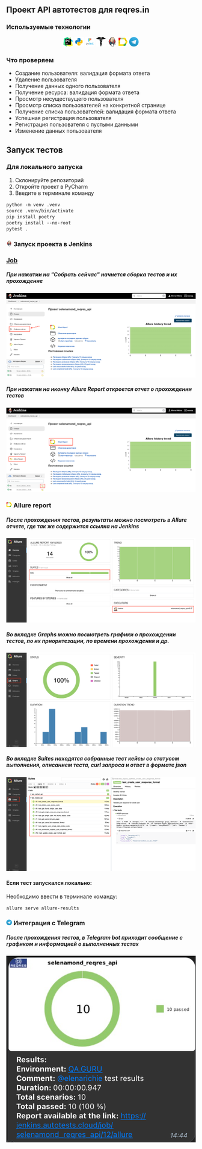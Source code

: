 ## Проект API автотестов для reqres.in


<!-- Технологии -->

### Используемые технологии
<p  align="center">
  <code><img width="5%" title="Pycharm" src="images/pycharm.png"></code>
  <code><img width="5%" title="Python" src="images/python.png"></code>
  <code><img width="5%" title="Pytest" src="images/pytest.png"></code>
  <code><img width="5%" title="Requests" src="images/requests.png"></code>
  <code><img width="5%" title="Jenkins" src="images/jenkins.png"></code>
  <code><img width="5%" title="Allure Report" src="images/allure_report.png"></code>
  <code><img width="5%" title="Telegram" src="images/tg.png"></code>
</p>

<!-- Тест кейсы -->

### Что проверяем

* Создание пользователя: валидация формата ответа
* Удаление пользователя
* Получение данных одного пользователя
* Получение ресурса: валидация формата ответа
* Просмотр несуществущего пользователя
* Просмотр списка пользователей на конкретной странице
* Получение списка пользователей: валидация формата ответа 
* Успешная регистрация пользователя
* Регистрация пользователя с пустыми данными
* Изменение данных пользователя

## Запуск тестов
### Для локального запуска
1. Склонируйте репозиторий
2. Откройте проект в PyCharm
3. Введите в терминале команду
``` 
python -m venv .venv
source .venv/bin/activate
pip install poetry
poetry install --no-root
pytest .
```

<!-- Jenkins -->

### <img width="3%" title="Jenkins" src="images/jenkins.png"> Запуск проекта в Jenkins
### [Job](https://jenkins.autotests.cloud/job/selenamond_reqres_api/)
##### При нажатии на "Собрать сейчас" начнется сборка тестов и их прохождение
![This is an image](images/screenshots/jenkins_start.png)
##### При нажатии на иконку Allure Report откроется отчет о прохождении тестов
![This is an image](images/screenshots/allure_jenkins.png)


<!-- Allure report -->

### <img width="3%" title="Allure Report" src="images/allure_report.png"> Allure report
##### После прохождения тестов, результаты можно посмотреть в Allure отчете, где так же содержится ссылка на Jenkins
![This is an image](images/screenshots/allure_overview.png)

##### Во вкладке Graphs можно посмотреть графики о прохождении тестов, по их приоритезации, по времени прохождения и др.
![This is an image](images/screenshots/allure_graphs.png)

##### Во вкладке Suites находятся собранные тест кейсы со статусом выполнения, описанием теста, curl запроса и ответ в формате json
![This is an image](images/screenshots/allure_suites.png)

#### Если тест запускался локально:
Необходимо ввести в терминале команду: 
```
allure serve allure-results
``` 


<!-- Telegram -->

### <img width="3%" title="Telegram" src="images/tg.png"> Интеграция с Telegram
##### После прохождения тестов, в Telegram bot приходит сообщение с графиком и информацией о выполненных тестах
![This is an image](images/screenshots/tg_allure.png)
